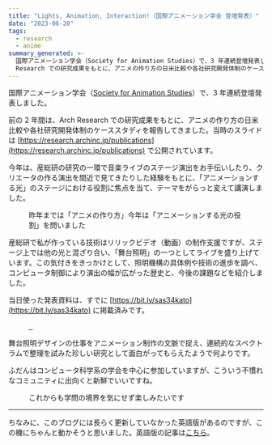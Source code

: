 ```yaml
---
title: "Lights, Animation, Interaction!（国際アニメーション学会 登壇発表）"
date: "2023-06-20"
tags:
  - research
  - anime
summary_generated: >-
  国際アニメーション学会（Society for Animation Studies）で、3 年連続登壇発表しました。前の 2 年間は、Arch
  Research での研究成果をもとに、アニメの作り方の日米比較や各社研究開発体制のケーススタディを報告してきました。当時のスライ...
---
```


国際アニメーション学会（[Society for Animation Studies](https://www.sas34.org)）で、3 年連続登壇発表しました。

前の 2 年間は、Arch Research での研究成果をもとに、アニメの作り方の日米比較や各社研究開発体制のケーススタディを報告してきました。当時のスライドは [https://research.archinc.jp/publications](https://research.archinc.jp/publications) で公開されています。

今年は、産総研の研究の一環で音楽ライブのステージ演出をお手伝いしたり、クリエータの作る演出を間近で見てきたりした経験をもとに、「アニメーションする光」のステージにおける役割に焦点を当て、テーマをがらっと変えて講演しました。

<figure>
  <a href="/images/2023-06-20-sas34-kato-lights-animation-interaction-12.jpg"><img src="/images/2023-06-20-sas34-kato-lights-animation-interaction-12.jpg" alt="" /></a>
  <figcaption>昨年までは「アニメの作り方」今年は「アニメーションする光の役割」を問いました</figcaption>
</figure>

産総研で私が作っている技術はリリックビデオ（動画）の制作支援ですが、ステージ上では他の光と混ざり合い、「舞台照明」の一つとしてライブを盛り上げています。この気付きをきっかけとして、照明機構の具体例や技術の進歩を調べ、コンピュータ制御により演出の幅が広がった歴史と、今後の課題などを紹介しました。

当日使った発表資料は、すでに [https://bit.ly/sas34kato](https://bit.ly/sas34kato) に掲載済みです。

<figure className="center">
  <a href="https://bit.ly/sas34kato" className="three columns">
    <img src="/images/2023-06-20-sas34-kato-lights-animation-interaction-17.jpg" alt="" />
    <img src="/images/2023-06-20-sas34-kato-lights-animation-interaction-22.jpg" alt="" />
    <img src="/images/2023-06-20-sas34-kato-lights-animation-interaction-28.jpg" alt="" />
  </a>
</figure>

舞台照明デザインの仕事をアニメーション制作の文脈で捉え、連続的なスペクトラムで整理を試みた珍しい研究として面白がってもらえたようで何よりです。

ふだんはコンピュータ科学系の学会を中心に参加していますが、こういう不慣れなコミュニティに出向くと新鮮でいいですね。

<figure className="center">
  <a href="/images/2023-06-20-DSC06364.jpg"><img src="/images/2023-06-20-DSC06364.jpg" alt="" /></a>
  <figcaption>これからも学問の境界を気にせず楽しみたいです</figcaption>
</figure>

---

ちなみに、このブログには長らく更新していなかった英語版があるのですが、この機にちゃんと動かそうと思いました。英語版の記事は[こちら](/posts/2023-06-20-lights-animation-interaction)。
